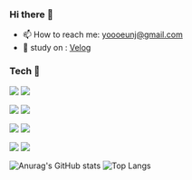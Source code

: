 
### Hi there :frog:

<!--
**haremeat/haremeat** is a ✨ _special_ ✨ repository because its `README.md` (this file) appears on your GitHub profile.

Here are some ideas to get you started:
here

- 🔭 I’m currently working on ...
- 🌱 I’m currently learning ...
- 👯 I’m looking to collaborate on ...
- 🤔 I’m looking for help with ...
- 💬 Ask me about ...
- 📫 How to reach me: ...
- 😄 Pronouns: ...
- ⚡ Fun fact: ...
-->

- 📫 How to reach me: yoooeunj@gmail.com
- 🌱 study on : [Velog](https://velog.io/@haremeat)

### Tech :telescope:
![](https://img.shields.io/badge/php-777BB4?style=flat-square&logo=PHP&logoColor=white)
![](https://img.shields.io/badge/MySql-4479A1?style=flat-square&logo=MySql&logoColor=white)


![](https://img.shields.io/badge/Python-3766AB?style=flat-square&logo=Python&logoColor=white)
![](https://img.shields.io/badge/Django-092E20?style=flat-square&logo=Django&logoColor=white)


![](https://img.shields.io/badge/C%23-239120?style=flat-square&logo=CSharp#&logoColor=white)
![](https://img.shields.io/badge/Unity-000000?style=flat-square&logo=Unity&logoColor=white)


![](https://img.shields.io/badge/JavaScript-F7DF1E?style=flat-square&logo=JavaScript&logoColor=white)
![](https://img.shields.io/badge/css-1572B6?style=flat-square&logo=CSS3&logoColor=white)

![Anurag's GitHub stats](https://github-readme-stats.vercel.app/api?username=haremeat&show_icons=true&theme=merko)
![Top Langs](https://github-readme-stats.vercel.app/api/top-langs/?username=haremeat&layout=compact&theme=highcontrast)
